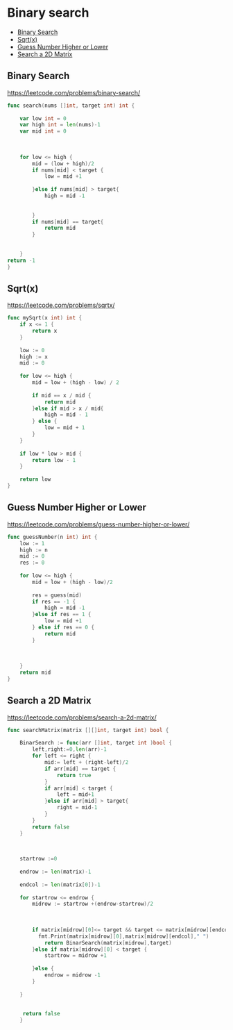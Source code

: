 # Binary search

+ [Binary Search](#binary-search)
+ [Sqrt(x)](#sqrtx)
+ [Guess Number Higher or Lower](#guess-number-higher-or-lower)
+ [Search a 2D Matrix](#search-a-2d-matrix)

## Binary Search

https://leetcode.com/problems/binary-search/

```go
func search(nums []int, target int) int {
    
    var low int = 0
    var high int = len(nums)-1
    var mid int = 0
    
    
    
    for low <= high {
        mid = (low + high)/2
        if nums[mid] < target {
            low = mid +1
            
        }else if nums[mid] > target{
            high = mid -1
           
            
        } 
        if nums[mid] == target{
            return mid
        }
            
         
    }
return -1
}

```

## Sqrt(x)

https://leetcode.com/problems/sqrtx/

```go
func mySqrt(x int) int {
    if x <= 1 {
        return x
    }
    
    low := 0
    high := x
    mid := 0
    
    for low <= high {
        mid = low + (high - low) / 2
    
        if mid == x / mid {
            return mid
        }else if mid > x / mid{
            high = mid - 1
        } else {
            low = mid + 1
        }
    }
    
    if low * low > mid {
        return low - 1
    }
    
    return low
}

```

## Guess Number Higher or Lower

https://leetcode.com/problems/guess-number-higher-or-lower/

```go
func guessNumber(n int) int {
    low := 1
    high := n
    mid := 0
    res := 0 
  
    for low <= high {
        mid = low + (high - low)/2
       
        res = guess(mid)
        if res == -1 {
            high = mid -1
        }else if res == 1 {
            low = mid +1
        } else if res == 0 {
            return mid 
        }
            
        
        
    }
    return mid
}

```
## Search a 2D Matrix

https://leetcode.com/problems/search-a-2d-matrix/

``` go 
func searchMatrix(matrix [][]int, target int) bool {
    
    BinarSearch := func(arr []int, target int )bool {
        left,right:=0,len(arr)-1
        for left <= right {
            mid:= left + (right-left)/2
            if arr[mid] == target {
                return true
            }
            if arr[mid] < target {
                left = mid+1
            }else if arr[mid] > target{
                right = mid-1
            }      
        }
        return false
    }
    

        
    startrow :=0
    
    endrow := len(matrix)-1
   
    endcol := len(matrix[0])-1
   
    for startrow <= endrow {
        midrow := startrow +(endrow-startrow)/2
   
       
        
        if matrix[midrow][0]<= target && target <= matrix[midrow][endcol]{
          fmt.Print(matrix[midrow][0],matrix[midrow][endcol]," ")
            return BinarSearch(matrix[midrow],target)
        }else if matrix[midrow][0] < target {
            startrow = midrow +1
            
        }else {
            endrow = midrow -1
        }
         
    }
 
    
     return false   
    }

```
